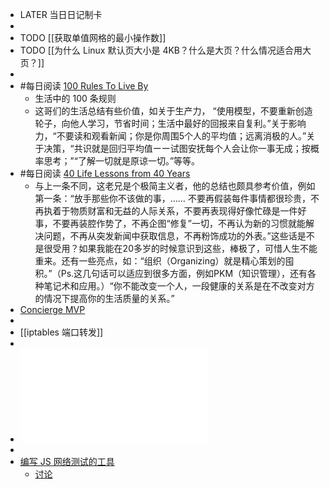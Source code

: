 - LATER  当日日记制卡
-
- TODO [[获取单值网格的最小操作数]]
- TODO [[为什么 Linux 默认页大小是 4KB？什么是大页？什么情况适合用大页？]]
-
- #每日阅读 [100 Rules To Live By](https://druriley.com/100-rules-2020/)
	- 生活中的 100 条规则
	- 这哥们的生活总结有些价值，如关于生产力， “使用模型，不要重新创造轮子，向他人学习，节省时间；生活中最好的回报来自复利。”关于影响力，“不要读和观看新闻；你是你周围5个人的平均值；远离消极的人。”关于决策，“共识就是回归平均值ーー试图安抚每个人会让你一事无成；按概率思考；”“了解一切就是原谅一切。”等等。
- #每日阅读 [40 Life Lessons from 40 Years](https://www.theminimalists.com/40lessons/)
	- 与上一条不同，这老兄是个极简主义者，他的总结也颇具参考价值，例如第一条：“放手那些你不该做的事，…… 不要再假装每件事情都很珍贵，不再执着于物质财富和无益的人际关系，不要再表现得好像忙碌是一件好事，不要再装腔作势了，不再企图“修复”一切，不再认为新的习惯就能解决问题，不再从突发新闻中获取信息，不再粉饰成功的外表。”这些话是不是很受用？如果我能在20多岁的时候意识到这些，棒极了，可惜人生不能重来。还有一些亮点，如：“组织（Organizing）就是精心策划的囤积。”（Ps.这几句话可以适应到很多方面，例如PKM（知识管理），还有各种笔记术和应用。）“你不能改变一个人，一段健康的关系是在不改变对方的情况下提高你的生活质量的关系。”
- [Concierge MVP](https://www.shortform.com/blog/concierge-mvp/)
-
- [[iptables 端口转发]]
-
- ![vm-ft.pdf](../assets/vm-ft_1667223237327_0.pdf)
-
- [编写 JS 网络测试的工具](https://mswjs.io/)
	- [讨论](https://www.v2ex.com/t/890884)